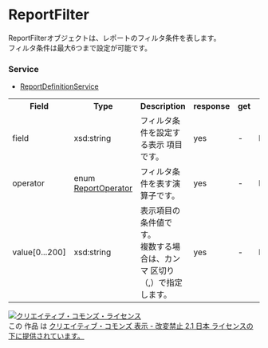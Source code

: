 # ReportFilter
ReportFilterオブジェクトは、レポートのフィルタ条件を表します。<br>フィルタ条件は最大6つまで設定が可能です。

### Service
+ [ReportDefinitionService](../services/ReportDefinitionService.md)

<table>
 <tr>
  <th>Field</th>
  <th>Type</th>
  <th>Description</th>
  <th>response</th>
  <th>get</th>
  <th>add</th>
  <th>set</th>
  <th>remove</th>
 </tr>
 <tr>
  <td>field</td>
  <td>xsd:string</td>
  <td>フィルタ条件を設定する表示 項目です。</td>
  <td>yes</td>
  <td>-</td>
  <td>Requirement</td>
  <td>-</td>
  <td>-</td>
 </tr>
 <tr>
  <td>operator</td>
  <td>enum <a href="./ReportOperator.md">ReportOperator</a></td>
  <td>フィルタ条件を表す演算子です。</td>
  <td>yes</td>
  <td>-</td>
  <td>Requirement</td>
  <td>-</td>
  <td>-</td>
 </tr>
  <td>value[0...200]</td>
  <td>xsd:string</td>
  <td>表示項目の条件値です。<br>複数する場合は、カンマ 区切り（,）で指定します。</td>
  <td>yes</td>
  <td>-</td>
  <td>Requirement</td>
  <td>-</td>
  <td>-</td>
 </tr>
</table>

<a rel="license" href="http://creativecommons.org/licenses/by-nd/2.1/jp/"><img alt="クリエイティブ・コモンズ・ライセンス" style="border-width:0" src="https://i.creativecommons.org/l/by-nd/2.1/jp/88x31.png" /></a><br />この 作品 は <a rel="license" href="http://creativecommons.org/licenses/by-nd/2.1/jp/">クリエイティブ・コモンズ 表示 - 改変禁止 2.1 日本 ライセンスの下に提供されています。</a>
